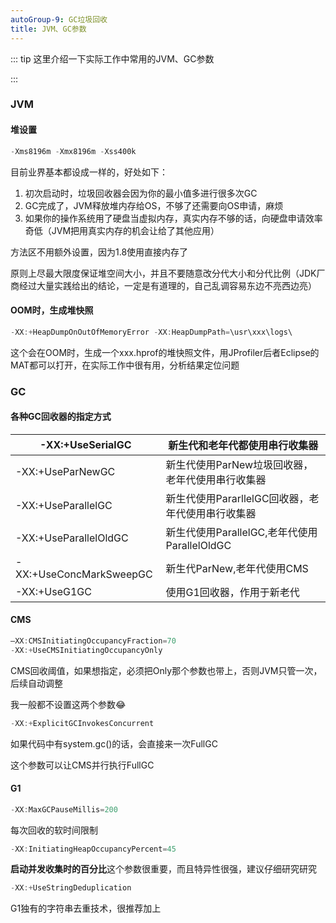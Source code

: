 ```yaml
---
autoGroup-9: GC垃圾回收
title: JVM、GC参数
---
```

::: tip
这里介绍一下实际工作中常用的JVM、GC参数

:::
### JVM
#### 堆设置
``` java
-Xms8196m -Xmx8196m -Xss400k
```
目前业界基本都设成一样的，好处如下：
1. 初次启动时，垃圾回收器会因为你的最小值多进行很多次GC
2. GC完成了，JVM释放堆内存给OS，不够了还需要向OS申请，麻烦
3. 如果你的操作系统用了硬盘当虚拟内存，真实内存不够的话，向硬盘申请效率奇低（JVM把用真实内存的机会让给了其他应用）

方法区不用额外设置，因为1.8使用直接内存了

原则上尽最大限度保证堆空间大小，并且不要随意改分代大小和分代比例（JDK厂商经过大量实践给出的结论，一定是有道理的，自己乱调容易东边不亮西边亮）

#### OOM时，生成堆快照
``` java
-XX:+HeapDumpOnOutOfMemoryError -XX:HeapDumpPath=\usr\xxx\logs\
```
这个会在OOM时，生成一个xxx.hprof的堆快照文件，用JProfiler后者Eclipse的MAT都可以打开，在实际工作中很有用，分析结果定位问题

### GC
#### 各种GC回收器的指定方式
| -XX:+UseSerialGC        | 新生代和老年代都使用串行收集器     |
| ----------------------- | ------------------------------------------------- |
| -XX:+UseParNewGC        | 新生代使用ParNew垃圾回收器，老年代使用串行收集器 |
| -XX:+UseParallelGC      | 新生代使用PararllelGC回收器，老年代使用串行收集器 |
| -XX:+UseParallelOldGC   | 新生代使用ParallelGC,老年代使用ParallelOldGC |
| -XX:+UseConcMarkSweepGC | 新生代ParNew,老年代使用CMS                |
| -XX:+UseG1GC            | 使用G1回收器，作用于新老代            |



#### CMS
``` java
–XX:CMSInitiatingOccupancyFraction=70
-XX:+UseCMSInitiatingOccupancyOnly
```
CMS回收阈值，如果想指定，必须把Only那个参数也带上，否则JVM只管一次，后续自动调整

我一般都不设置这两个参数:joy:


``` java
-XX:+ExplicitGCInvokesConcurrent
```
如果代码中有system.gc()的话，会直接来一次FullGC

这个参数可以让CMS并行执行FullGC

#### G1
``` java
-XX:MaxGCPauseMillis=200
```
每次回收的软时间限制

``` java
-XX:InitiatingHeapOccupancyPercent=45
```
**启动并发收集时的百分比**这个参数很重要，而且特异性很强，建议仔细研究研究

``` java
-XX:+UseStringDeduplication
```
G1独有的字符串去重技术，很推荐加上